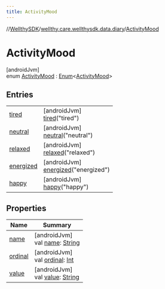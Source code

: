```yaml
---
title: ActivityMood
---
```

//[WellthySDK](../../../index.html)/[wellthy.care.wellthysdk.data.diary](../index.html)/[ActivityMood](index.html)



# ActivityMood



[androidJvm]\
enum [ActivityMood](index.html) : [Enum](https://kotlinlang.org/api/latest/jvm/stdlib/kotlin/-enum/index.html)&lt;[ActivityMood](index.html)&gt;



## Entries


| | |
|---|---|
| [tired](tired/index.html) | [androidJvm]<br>[tired](tired/index.html)("tired") |
| [neutral](neutral/index.html) | [androidJvm]<br>[neutral](neutral/index.html)("neutral") |
| [relaxed](relaxed/index.html) | [androidJvm]<br>[relaxed](relaxed/index.html)("relaxed") |
| [energized](energized/index.html) | [androidJvm]<br>[energized](energized/index.html)("energized") |
| [happy](happy/index.html) | [androidJvm]<br>[happy](happy/index.html)("happy") |


## Properties


| Name | Summary |
|---|---|
| [name](../../wellthy.care.wellthysdk.utils/-google-fit-syncing-manager/-syncing-data-type/-s-t-e-p-s/index.html#-372974862%2FProperties%2F-1123460525) | [androidJvm]<br>val [name](../../wellthy.care.wellthysdk.utils/-google-fit-syncing-manager/-syncing-data-type/-s-t-e-p-s/index.html#-372974862%2FProperties%2F-1123460525): [String](https://kotlinlang.org/api/latest/jvm/stdlib/kotlin/-string/index.html) |
| [ordinal](../../wellthy.care.wellthysdk.utils/-google-fit-syncing-manager/-syncing-data-type/-s-t-e-p-s/index.html#-739389684%2FProperties%2F-1123460525) | [androidJvm]<br>val [ordinal](../../wellthy.care.wellthysdk.utils/-google-fit-syncing-manager/-syncing-data-type/-s-t-e-p-s/index.html#-739389684%2FProperties%2F-1123460525): [Int](https://kotlinlang.org/api/latest/jvm/stdlib/kotlin/-int/index.html) |
| [value](value.html) | [androidJvm]<br>val [value](value.html): [String](https://kotlinlang.org/api/latest/jvm/stdlib/kotlin/-string/index.html) |

